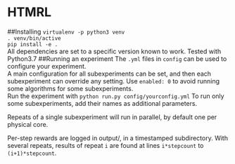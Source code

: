 # HTMRL
##Installing
`virtualenv -p python3 venv`  
`. venv/bin/active`  
`pip install -e .`  
All dependencies are set to a specific version known to work. Tested with Python3.7
##Running an experiment
The `.yml` files in `config` can be used  to configure your experiment.  
A main configuration for all subexperiments can be set, and then each subexperiment can override any setting. Use `enabled: 0` to avoid running some algorithms for some subexperiments.  
Run the experiment with `python run.py config/yourconfig.yml` To run only some subexperiments, add their names as additional parameters.  

Repeats of a single subexperiment will run in parallel, by default one per physical core.  

Per-step rewards are logged in output/, in a timestamped subdirectory. With several repeats, results of repeat `i` are found at lines `i*stepcount` to `(i+1)*stepcount`.
